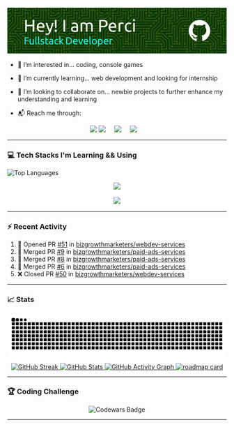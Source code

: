 ![Header](./images/github-header-image.webp)

- 👀 I’m interested in... coding, console games
  
- 🌱 I’m currently learning... web development and looking for internship
  
- 💞️ I’m looking to collaborate on... newbie projects to further enhance my understanding and learning

- 📬 Reach me through:

<p align="center"><a href="https://www.linkedin.com/in/percival-aceron" target="_blank"><img src="https://img.shields.io/badge/LinkedIn-0077B5?style=for-the-badge&logo=linkedin&logoColor=white" height="28"></a> <a href="https://www.facebook.com/perci.aceron.1010" target="_blank"><img src="https://img.shields.io/badge/Facebook-1877F2?style=for-the-badge&logo=facebook&logoColor=white" height="28" style="margin-right: 16px"></a> <a href="https://x.com/percival_aceron" target="_blank"><img src="https://img.shields.io/badge/Twitter-000000?style=for-the-badge&logo=X&logoColor=white" height="28" style="margin-right: 16px"></a> <a href="mailto:perci.aceron@gmail.com" target="_blank"><img src="https://img.shields.io/badge/Gmail-D14836?style=for-the-badge&logo=gmail&logoColor=white" height="28" style="margin-right: 16px"></a></p>

---
### 💻 Tech Stacks I'm Learning && Using


 <img src="https://github-readme-stats.vercel.app/api/top-langs/?username=perci-aceron&theme=tokyonight&hide_border=false&include_all_commits=true&count_private=true&layout=compact" alt="Top Languages" style="display: inline"/>
  <p align="center">
    <a href="https://github.com/perci-aceron">
      <img src="https://skillicons.dev/icons?i=html,css,js,typescript,git,github" />
    </a>
  </p>
  <p align="center">
    <a href="https://github.com/perci-aceron">
      <img src="https://skillicons.dev/icons?i=mongodb,express,react,nodejs,astro" />
    </a>
  </p>

  




---

### :zap: Recent Activity

<!--START_SECTION:activity-->
1. 💪 Opened PR [#51](https://github.com/bizgrowthmarketers/webdev-services/pull/51) in [bizgrowthmarketers/webdev-services](https://github.com/bizgrowthmarketers/webdev-services)
2. 🎉 Merged PR [#9](https://github.com/bizgrowthmarketers/paid-ads-services/pull/9) in [bizgrowthmarketers/paid-ads-services](https://github.com/bizgrowthmarketers/paid-ads-services)
3. 🎉 Merged PR [#8](https://github.com/bizgrowthmarketers/paid-ads-services/pull/8) in [bizgrowthmarketers/paid-ads-services](https://github.com/bizgrowthmarketers/paid-ads-services)
4. 🎉 Merged PR [#6](https://github.com/bizgrowthmarketers/paid-ads-services/pull/6) in [bizgrowthmarketers/paid-ads-services](https://github.com/bizgrowthmarketers/paid-ads-services)
5. ❌ Closed PR [#50](https://github.com/bizgrowthmarketers/webdev-services/pull/50) in [bizgrowthmarketers/webdev-services](https://github.com/bizgrowthmarketers/webdev-services)
<!--END_SECTION:activity-->

---

### :chart_with_upwards_trend: Stats
<div align="center">
  <a href="https://github.com/perci-aceron">
    <img src="https://github.com/perci-aceron/perci-aceron/blob/manual-run-output/only-svg/github-contribution-grid-snake-dark.svg" alt="Github Snake" />
    <img src="https://github-readme-streak-stats.herokuapp.com/?user=perci-aceron&theme=tokyonight&hide_border=false" alt="GitHub Streak" />
    <img src="https://github-readme-stats.vercel.app/api?username=perci-aceron&theme=tokyonight&hide_border=false&include_all_commits=true&count_private=false" alt="GitHub Stats" />
    <img src="https://github-readme-activity-graph.vercel.app/graph?username=perci-aceron&theme=tokyo-night" alt="GitHub Activity Graph"/>
    <img src='https://roadmap.sh/card/tall/66b3fcd5e70e3d56229c6879?variant=dark' alt='roadmap card'/>
  </a>
</div> 

  
---


### 🏆 Coding Challenge

<div align="center">
  <a href="https://www.codewars.com/users/perci-aceron" style="text-decoration: none;">
    <img src="https://github.r2v.ch/codewars?user=perci-aceron&top_languages=true&hide_clan=true&stroke=%23BB432C&theme=gradient_dark_by_level" alt="Codewars Badge"/>
  </a>
</div>


---

<!---
perci-aceron/perci-aceron is a ✨ special ✨ repository because its `README.md` (this file) appears on your GitHub profile.
You can click the Preview link to take a look at your changes.
--->
